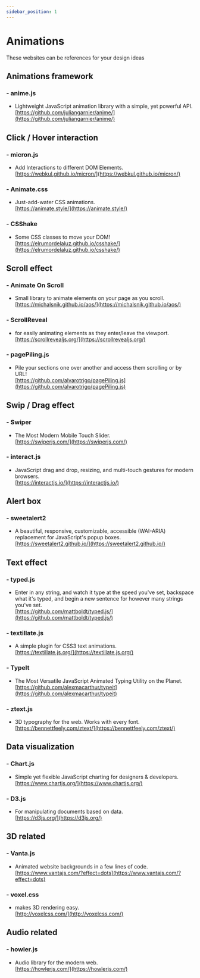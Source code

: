 ```yaml
---
sidebar_position: 1
---
```


# Animations
These websites can be references for your design ideas 

## Animations framework 
### - anime.js
- Lightweight JavaScript animation library with a simple, yet powerful API.  
[https://github.com/juliangarnier/anime/](https://github.com/juliangarnier/anime/)


## Click / Hover interaction
### - micron.js
- Add Interactions to different DOM Elements.  
[https://webkul.github.io/micron/](https://webkul.github.io/micron/)

### - Animate.css
- Just-add-water CSS animations.  
[https://animate.style/](https://animate.style/)

### - CSShake
- Some CSS classes to move your DOM!   
[https://elrumordelaluz.github.io/csshake/](https://elrumordelaluz.github.io/csshake/)


## Scroll effect
### - Animate On Scroll 
- Small library to animate elements on your page as you scroll.    
[https://michalsnik.github.io/aos/](https://michalsnik.github.io/aos/)

### - ScrollReveal
- for easily animating elements as they enter/leave the viewport.     
[https://scrollrevealjs.org/](https://scrollrevealjs.org/)

### - pagePiling.js
- Pile your sections one over another and access them scrolling or by URL!     
[https://github.com/alvarotrigo/pagePiling.js](https://github.com/alvarotrigo/pagePiling.js)

## Swip / Drag effect
### - Swiper
- The Most Modern Mobile Touch Slider.      
[https://swiperjs.com/](https://swiperjs.com/)

### - interact.js
- JavaScript drag and drop, resizing, and multi-touch gestures for modern browsers.       
[https://interactjs.io/](https://interactjs.io/)

## Alert box
### - sweetalert2
- A beautiful, responsive, customizable, accessible (WAI-ARIA) replacement for JavaScript's popup boxes. 
[https://sweetalert2.github.io/](https://sweetalert2.github.io/)

## Text effect
### - typed.js
- Enter in any string, and watch it type at the speed you've set, backspace what it's typed, and begin a new sentence for however many strings you've set.   
[https://github.com/mattboldt/typed.js/](https://github.com/mattboldt/typed.js/)

### - textillate.js
- A simple plugin for CSS3 text animations.   
[https://textillate.js.org/](https://textillate.js.org/)

### - TypeIt
- The Most Versatile JavaScript Animated Typing Utility on the Planet.    
[https://github.com/alexmacarthur/typeit](https://github.com/alexmacarthur/typeit)

### - ztext.js
- 3D typography for the web. Works with every font.      
[https://bennettfeely.com/ztext/](https://bennettfeely.com/ztext/)


## Data visualization
### - Chart.js
- Simple yet flexible JavaScript charting for designers & developers.  
[https://www.chartjs.org/](https://www.chartjs.org/)

### - D3.js
- For manipulating documents based on data.  
[https://d3js.org/](https://d3js.org/)

## 3D related
### - Vanta.js
- Animated website backgrounds in a few lines of code.    
[https://www.vantajs.com/?effect=dots](https://www.vantajs.com/?effect=dots)

### - voxel.css
- makes 3D rendering easy.    
[http://voxelcss.com/](http://voxelcss.com/)

## Audio related
### - howler.js
- Audio library for the modern web.     
[https://howlerjs.com/](https://howlerjs.com/)